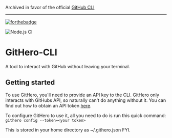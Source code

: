 Archived in favor of the official [GitHub CLI](https://cli.github.com) 

***

[![forthebadge](https://forthebadge.com/images/badges/made-with-javascript.svg)](https://forthebadge.com)

![Node.js CI](https://github.com/chriswales95/GitHero-CLI/workflows/Node.js%20CI/badge.svg)
# GitHero-CLI
A tool to interact with GitHub without leaving your terminal.

## Getting started
To use GitHero, you'll need to provide an API key to the CLI. GitHero only interacts with GitHubs API, so naturally can't do anything without it.
You can find out how to obtain an API token [here](https://help.github.com/en/github/authenticating-to-github/creating-a-personal-access-token-for-the-command-line).

To configure GitHero to use it, all you need to do is run this quick command:
`githero config --token=<your token>`

This is stored in your home directory as ~/.githero.json FYI.
